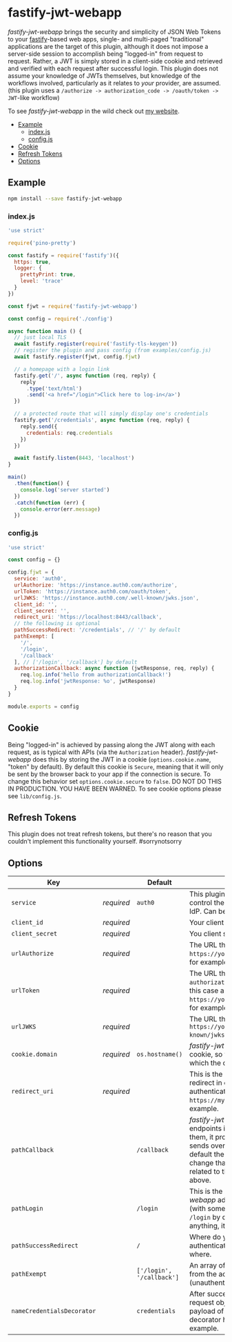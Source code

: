 # fastify-jwt-webapp  
  
_fastify-jwt-webapp_ brings the security and simplicity of JSON Web Tokens to your [fastify][fastify]-based web apps, single- and multi-paged "traditional" applications are the target of this plugin, although it does not impose a server-side session to accomplish being "logged-in" from request to request.  Rather, a JWT is simply stored in a client-side cookie and retrieved and verified with each request after successful login. This plugin does not assume your knowledge of JWTs themselves, but knowledge of the workflows involved, particularly as it relates to *your* provider, are assumed. (this plugin uses a `/authorize -> authorization_code -> /oauth/token -> JWT`-like workflow) 
  
To see _fastify-jwt-webapp_ in the wild check out [my website](https://www.charlesread.io).  
  
[fastify]: https://fastify.io/

<!-- toc -->

- [Example](#example)
  * [index.js](#indexjs)
  * [config.js](#configjs)
- [Cookie](#cookie)
- [Refresh Tokens](#refresh-tokens)
- [Options](#options)

<!-- tocstop -->

## Example

```bash  
npm install --save fastify-jwt-webapp
```  
### index.js 

```js
'use strict'

require('pino-pretty')

const fastify = require('fastify')({
  https: true,
  logger: {
    prettyPrint: true,
    level: 'trace'
  }
})

const fjwt = require('fastify-jwt-webapp')

const config = require('./config')

async function main () {
  // just local TLS
  await fastify.register(require('fastify-tls-keygen'))
  // register the plugin and pass config (from examples/config.js)
  await fastify.register(fjwt, config.fjwt)

  // a homepage with a login link
  fastify.get('/', async function (req, reply) {
    reply
      .type('text/html')
      .send('<a href="/login">Click here to log-in</a>')
  })

  // a protected route that will simply display one's credentials
  fastify.get('/credentials', async function (req, reply) {
    reply.send({
      credentials: req.credentials
    })
  })

  await fastify.listen(8443, 'localhost')
}

main()
  .then(function() {
    console.log('server started')
  })
  .catch(function (err) {
    console.error(err.message)
  })
``` 
 
### config.js 

```js
'use strict'

const config = {}

config.fjwt = {
  service: 'auth0',
  urlAuthorize: 'https://instance.auth0.com/authorize',
  urlToken: 'https://instance.auth0.com/oauth/token',
  urlJWKS: 'https://instance.auth0.com/.well-known/jwks.json',
  client_id: '',
  client_secret: '',
  redirect_uri: 'https://localhost:8443/callback',
  // the following is optional
  pathSuccessRedirect: '/credentials', // '/' by default
  pathExempt: [
    '/',
    '/login',
    '/callback'
  ], // ['/login', '/callback'] by default
  authorizationCallback: async function (jwtResponse, req, reply) {
    req.log.info('hello from authorizationCallback!')
    req.log.info('jwtResponse: %o', jwtResponse)
  }
}

module.exports = config

```  
  
## Cookie  
  
Being "logged-in" is achieved by passing along the JWT along with each request, as is typical with APIs (via the `Authorization` header). _fastify-jwt-webapp_ does this by storing the JWT in a cookie (`options.cookie.name`, "token" by default).  By default this cookie is `Secure`, meaning that it will only be sent by the browser back to your app if the connection is secure.  To change this behavior set `options.cookie.secure` to `false`.  DO NOT DO THIS IN PRODUCTION.  YOU HAVE BEEN WARNED.  To see cookie options please see `lib/config.js`.
  
## Refresh Tokens  
  
This plugin does not treat refresh tokens, but there's no reason that you couldn't implement this functionality yourself. #sorrynotsorry  
  
## Options  
  
| Key |   | Default | Description |
| --- | --- | --- | --- |
| `service` | _required_  | `auth0` | This plugin makes use of "templates" that control the parameters that are sent to the IdP.  Can be `auth0` or `o365` right now. |
| `client_id` | _required_ |  | Your client ID. |
| `client_secret` | _required_ |  | You client secret. |
| `urlAuthorize` | _required_ |  | The URL that your IdP uses for login, `https://yourinstance.auth0.com/authorize`, for example. |
| `urlToken` | _required_ |  | The URL that your IdP uses for exchanging an `authorization_code` for access token(s), in this case a JWT, `https://yourinstance.auth0.com/oauth/token`, for example. |
| `urlJWKS` | _required_ |  | The URL that serves your JWKS, `https://yourinstance.auth0.com/.well-known/jwks.json`, for example. |
| `cookie.domain` | _required_ | `os.hostname()` | _fastify-jwt-webapp_ works by setting a cookie, so you need to specify the domain for which the cookie will be sent. |
| `redirect_uri` | _required_ |  | This is the URL to which an IdP should redirect in order to process the successful authentication, `https://myapp.example.com/callback`, for example. |
| `pathCallback` |  | `/callback` | _fastify-jwt-webapp_ creates several endpoints in your application, this is one of them, it processes the stuff that your IdP sends over after successful authentication, by default the endpoint is `/callback`, but you can change that with this parameter.  This is very related to the `redirect_uri` option mentioned above. |
| `pathLogin` |  | `/login` | This is the second endpoint that _fastify-jwt-webapp_ adds, it redirects to `urlAuthorize` (with some other stuff along the way), it's `/login` by default, but you can change it to anything, it's just aesthetic. |
| `pathSuccessRedirect` |  | `/` | Where do you get redirected after successful authentication?  `pathSuccessRedirect`, that's where. |
| `pathExempt` |   | `['/login', '/callback']` | An array of endpoint paths to be excluded from the actions of the plugin (unauthenticated routes). |
| `nameCredentialsDecorator` |  | `credentials` | After successful authentication, the fastify request object will be decorated with the payload of the JWT, you can control that decorator here, `req.theLoggedInUsersInfo` for example. |